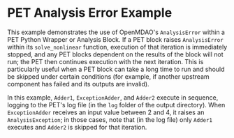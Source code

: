 PET Analysis Error Example
===============================

This example demonstrates the use of OpenMDAO's `AnalysisError` within a PET
Python Wrapper or Analysis Block.  If a PET block raises `AnalysisError` within
its `solve_nonlinear` function, execution of that iteration is immediately
stopped, and any PET blocks dependent on the results of the block will not
run; the PET then continues execution with the next iteration.  This is
particularly useful when a PET block can take a long time to run and should be
skipped under certain conditions (for example, if another upstream component has
failed and its outputs are invalid).

In this example, `Adder1`, `ExceptionAdder`, and `Adder2` execute in sequence,
logging to the PET's log file (in the `log` folder of the output directory).
When `ExceptionAdder` receives an input value between 2 and 4, it raises an
`AnalysisException`; in those cases, note that (in the log file) only `Adder1`
executes and `Adder2` is skipped for that iteration.
